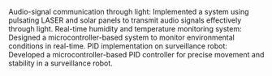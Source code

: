 Audio-signal communication through light: Implemented a system using pulsating LASER and solar panels to transmit audio signals effectively through light.
Real-time humidity and temperature monitoring system: Designed a microcontroller-based system to monitor environmental conditions in real-time.
PID implementation on surveillance robot: Developed a microcontroller-based PID controller for precise movement and stability in a surveillance robot.
